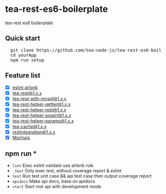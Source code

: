 # tea-rest-es6-boilerplate
tea-rest es6 boilerplate

## Quick start
<pre>
  git clone https://github.com/tea-node-js/tea-rest-es6-boilerplate.git yourApp
  cd yourApp
  npm run setup
</pre>

## Feature list
- [x] [eslint airbnb](https://github.com/airbnb/javascript)
- [x] [tea-rest@1.x.x](https://github.com/tea-node-js/tea-rest)
- [x] [tea-rest-with-mysql@1.x.x](https://github.com/tea-node-js/tea-rest-with-mysql)
- [x] [tea-rest-helper-getter@1.x.x](https://github.com/tea-node-js/tea-rest-helper-getter)
- [x] [tea-rest-helper-rest@1.x.x](https://github.com/tea-node-js/tea-rest-helper-rest)
- [x] [tea-rest-helper-assert@1.x.x](https://github.com/tea-node-js/tea-rest-helper-assert)
- [x] [tea-rest-helper-params@1.x.x](https://github.com/tea-node-js/tea-rest-helper-params)
- [x] [tea-cache@1.x.x](https://github.com/tea-node-js/tea-cache)
- [x] [restintegration@1.x.x](https://github.com/tea-node-js/restintegration)
- [x] [Mochajs](https://mochajs.org/)

## npm run *
  * `lint` Exec eslint validate use airbnb rule
  * `_test` Only exec test, without coverage report & eslint
  * `test` Run test unit case && api test case then output coverage report
  * `apidocs` Make api docs, base on apidocs
  * `start` Start rest api with development mode
